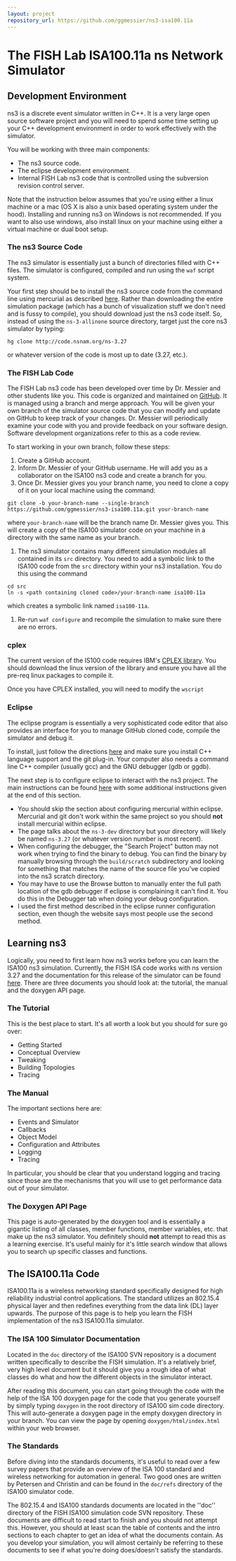 ```yaml
---
layout: project
repository_url: https://github.com/ggmessier/ns3-isa100.11a
---
```

# The FISH Lab ISA100.11a ns Network Simulator

## Development Environment 

ns3 is a discrete event simulator written in C++.  It is a very large open source software project and you will need to spend some time setting up your C++ development environment in order to work effectively with the simulator.

You will be working with three main components:
* The ns3 source code.
* The eclipse development environment.
* Internal FISH Lab ns3 code that is controlled using the subversion revision control server.

Note that the instruction below assumes that you're using either a linux machine or a mac (OS X is also a unix based operating system under the hood).  Installing and running ns3 on Windows is not recommended.  If you want to also use windows, also install linux on your machine using either a virtual machine or dual boot setup.

### The ns3 Source Code 
The ns3 simulator is essentially just a bunch of directories filled with C++ files.  The simulator is configured, compiled and run using the `waf` script system.

Your first step should be to install the ns3 source code from the command line using mercurial as described [here](http://www.nsnam.org/wiki/Installation).  Rather than downloading the entire simulation package (which has a bunch of visualization stuff we don't need and is fussy to compile), you should download just the ns3 code itself.  So, instead of using the `ns-3-allinone` source directory, target just the core ns3 simulator by typing:

```
hg clone http://code.nsnam.org/ns-3.27
```

or whatever version of the code is most up to date (3.27, etc.).

### The FISH Lab Code
The FISH Lab ns3 code has been developed over time by Dr. Messier and other students like you.  This code is organized and maintained on [GitHub](http://www.github.com).  It is managed using a branch and merge approach.  You will be given your own branch of the simulator source code that you can modify and update on GitHub to keep track of your changes.  Dr. Messier will periodically examine your code with you and provide feedback on your software design.  Software development organizations refer to this as a code review.

To start working in your own branch, follow these steps:

1. Create a GitHub account.
1. Inform Dr. Messier of your GitHub username.  He will add you as a collaborator on the ISA100 ns3 code and create a branch for you.
1. Once Dr. Messier gives you your branch name, you need to clone a copy of it on your local machine using the command:
```
git clone -b your-branch-name --single-branch https://github.com/ggmessier/ns3-isa100.11a.git your-branch-name
```
where `your-branch-name` will be the branch name Dr. Messier gives you.  This will create a copy of the ISA100 simulator code on your machine in a directory with the same name as your branch.
1. The ns3 simulator contains many different simulation modules all contained in its `src` directory.  You need to add a symbolic link to the ISA100 code from the `src` directory within your ns3 installation.  You do this using the command 
```
cd src
ln -s <path containing cloned code>/your-branch-name isa100-11a
```
which creates a symbolic link named `isa100-11a`.
1. Re-run `waf configure` and recompile the simulation to make sure there are no errors.

### cplex
The current version of the IS100 code requires IBM's [CPLEX library](https://www.ibm.com/developerworks/community/blogs/jfp/entry/CPLEX_Is_Free_For_Students?lang=en).  You should download the linux version of the library and ensure you have all the pre-req linux packages to compile it.

Once you have CPLEX installed, you will need to modify the `wscript`


### Eclipse
The eclipse program is essentially a very sophisticated code editor that also provides an interface for you to manage GitHub cloned code, compile the simulator and debug it.

To install, just follow the directions [here](https://www.eclipse.org/) and make sure you install C++ language support and the git plug-in.  Your computer also needs a command line C++ compiler (usually gcc) and the GNU debugger (gdb or ggdb).

The next step is to configure eclipse to interact with the ns3 project.  The main instructions can be found [here](http://www.nsnam.org/wiki/HOWTO_configure_Eclipse_with_ns-3) with some additional instructions given at the end of this section.  

* You should skip the section about configuring mercurial within eclipse.  Mercurial and git don't work within the same project so you should **not** install mercurial within eclipse.
* The page talks about the `ns-3-dev` directory but your directory will likely be named `ns-3.27` (or whatever version number is most recent).
* When configuring the debugger, the "Search Project" button may not work when trying to find the binary to debug.  You can find the binary by manually browsing through the `build/scratch` subdirectory and looking for something that matches the name of the source file you've copied into the ns3 scratch directory.
* You may have to use the Browse button to manually enter the full path location of the gdb debugger if eclipse is complaining it can't find it.  You do this in the Debugger tab when doing your debug configuration.
* I used the first method described in the eclipse runner configuration section, even though the website says most people use the second method.


## Learning ns3

Logically, you need to first learn how ns3 works before you can learn the ISA100 ns3 simulation.  Currently, the FISH ISA code works with ns version 3.27 and the documentation for this release of the simulator can be found  [here](http://www.nsnam.org/ns-3-27/documentation/).  There are three documents you should look at: the tutorial, the manual and the doxygen API page.

### The Tutorial 
This is the best place to start.  It's all worth a look but you should for sure go over:
- Getting Started
- Conceptual Overview
- Tweaking
- Building Topologies
- Tracing

### The Manual
The important sections here are:
- Events and Simulator
- Callbacks
- Object Model
- Configuration and Attributes
- Logging
- Tracing

In particular, you should be clear that you understand logging and tracing since those are the mechanisms that you will use to get performance data out of your simulator.

### The Doxygen API Page
This page is auto-generated by the doxygen tool and is essentially a gigantic listing of all classes, member functions, member variables, etc. that make up the ns3 simulator.  You definitely should **not** attempt to read this as a learning exercise.  It's useful mainly for it's little search window that allows you to search up specific classes and functions.




## The ISA100.11a Code

ISA100.11a is a wireless networking standard specifically designed for high reliability industrial control applications.  The standard utilizes an 802.15.4 physical layer and then redefines everything from the data link (DL) layer upwards.  The purpose of this page is to help you learn the FISH implementation of the ns3 ISA100.11a simulator.


### The ISA 100 Simulator Documentation
Located in the `doc` directory of the ISA100 SVN repository is a document written specifically to describe the FISH simulation.  It's a relatively brief, very high level document but it should give you a rough idea of what classes do what and how the different objects in the simulator interact.

After reading this document, you can start going through the code with the help of the ISA 100 doxygen page for the code that you generate yourself by simply typing `doxygen` in the root directory of ISA100 sim code directory.  This will auto-generate a doxygen page in the empty doxygen directory in your branch.  You can view the page by opening `doxygen/html/index.html` within your web browser.

### The Standards
Before diving into the standards documents, it's useful to read over a few survey papers that provide an overview of the ISA 100 standard and wireless networking for automation in general.  Two good ones are written by Petersen and Christin and can be found in the `doc/refs` directory of the ISA100 simulator code.

The 802.15.4 and ISA100 standards documents are located in the ''doc'' directory of the FISH ISA100 simulation code SVN repository.  These documents are difficult to read start to finish and you should not attempt this.  However, you should at least scan the table of contents and the intro sections to each chapter to get an idea of what the documents contain.  As you develop your simulation, you will almost certainly be referring to these documents to see if what you're doing does/doesn't satisfy the standards.


